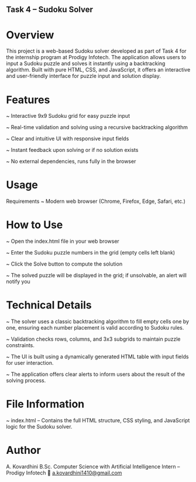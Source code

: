 ## Task 4 – Sudoku Solver

# Overview

This project is a web-based Sudoku solver developed as part of Task 4 for the internship program at Prodigy Infotech. The application allows users to input a Sudoku puzzle and solves it instantly using a backtracking algorithm. Built with pure HTML, CSS, and JavaScript, it offers an interactive and user-friendly interface for puzzle input and solution display.

# Features

~ Interactive 9x9 Sudoku grid for easy puzzle input

~ Real-time validation and solving using a recursive backtracking algorithm

~ Clear and intuitive UI with responsive input fields

~ Instant feedback upon solving or if no solution exists

~ No external dependencies, runs fully in the browser

# Usage

Requirements
~ Modern web browser (Chrome, Firefox, Edge, Safari, etc.)

# How to Use

~ Open the index.html file in your web browser

~ Enter the Sudoku puzzle numbers in the grid (empty cells left blank)

~ Click the Solve button to compute the solution

~ The solved puzzle will be displayed in the grid; if unsolvable, an alert will notify you

# Technical Details

~ The solver uses a classic backtracking algorithm to fill empty cells one by one, ensuring each number placement is valid according to Sudoku rules.

~ Validation checks rows, columns, and 3x3 subgrids to maintain puzzle constraints.

~ The UI is built using a dynamically generated HTML table with input fields for user interaction.

~ The application offers clear alerts to inform users about the result of the solving process.

# File Information

~ index.html – Contains the full HTML structure, CSS styling, and JavaScript logic for the Sudoku solver.

# Author

A. Kovardhini
B.Sc. Computer Science with Artificial Intelligence
Intern – Prodigy Infotech
📧 a.kovardhini1410@gmail.com

